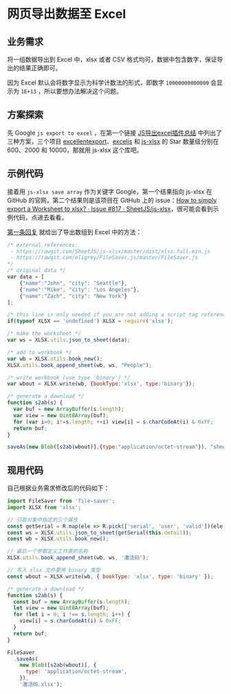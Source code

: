# 网页导出数据至 Excel

## 业务需求

将一组数据导出到 Excel 中，xlsx 或者 CSV 格式均可，数据中包含数字，保证导出的结果正确即可。

因为 Excel 默认会将数字显示为科学计数法的形式，即数字 `10000000000000` 会显示为 `1E+13` ，所以要想办法解决这个问题。

## 方案探索

先 Google `js export to excel` ，在第一个链接 [JS导出excel插件总结](https://blog.csdn.net/Tianyi_liang/article/details/62893471) 中列出了三种方案，三个项目 [excellentexport](https://github.com/jmaister/excellentexport)、[exceljs](https://github.com/guyonroche/exceljs) 和 [js-xlsx](https://github.com/SheetJS/js-xlsx) 的 Star 数量级分别在 600、2000 和 10000，那就用 js-xlsx 这个库吧。

## 示例代码

接着用 `js-xlsx save array` 作为关键字 Google，第一个结果指向 js-xlsx 在 GitHub 的官网，第二个结果则是该项目在 GitHub 上的 issue：[How to simply export a Worksheet to xlsx? · Issue #817 · SheetJS/js-xlsx](https://github.com/SheetJS/js-xlsx/issues/817)，很可能会看到示例代码，点进去看看。

[第一条回复](https://github.com/SheetJS/js-xlsx/issues/817#issuecomment-331605640) 就给出了导出数组到 Excel 中的方法：

```js
/* external references:
 - https://rawgit.com/SheetJS/js-xlsx/master/dist/xlsx.full.min.js
 - https://rawgit.com/eligrey/FileSaver.js/master/FileSaver.js
*/
/* original data */
var data = [
    {"name":"John", "city": "Seattle"},
    {"name":"Mike", "city": "Los Angeles"},
    {"name":"Zach", "city": "New York"}
];

/* this line is only needed if you are not adding a script tag reference */
if(typeof XLSX == 'undefined') XLSX = require('xlsx');

/* make the worksheet */
var ws = XLSX.utils.json_to_sheet(data);

/* add to workbook */
var wb = XLSX.utils.book_new();
XLSX.utils.book_append_sheet(wb, ws, "People");

/* write workbook (use type 'binary') */
var wbout = XLSX.write(wb, {bookType:'xlsx', type:'binary'});

/* generate a download */
function s2ab(s) {
  var buf = new ArrayBuffer(s.length);
  var view = new Uint8Array(buf);
  for (var i=0; i!=s.length; ++i) view[i] = s.charCodeAt(i) & 0xFF;
  return buf;
}

saveAs(new Blob([s2ab(wbout)],{type:"application/octet-stream"}), "sheetjs.xlsx");
```

## 现用代码

自己根据业务需求修改后的代码如下：

```js
import FileSaver from 'file-saver';
import XLSX from 'xlsx';

// 只取对象中指定的三个属性
const getSerial = R.map(ele => R.pick(['serial', 'user', 'valid'])(ele));
const ws = XLSX.utils.json_to_sheet(getSerial(this.detail));
const wb = XLSX.utils.book_new();

// 最后一个参数定义工作表的名称
XLSX.utils.book_append_sheet(wb, ws, '激活码');

// 写入 xlsx 文件要用 binary 类型
const wbout = XLSX.write(wb, { bookType: 'xlsx', type: 'binary' });

/* generate a download */
function s2ab(s) {
  const buf = new ArrayBuffer(s.length);
  let view = new Uint8Array(buf);
  for (let i = 0; i !== s.length; i++) {
    view[i] = s.charCodeAt(i) & 0xFF;
  }
  return buf;
}

FileSaver
  .saveAs(
    new Blob([s2ab(wbout)], {
      type: 'application/octet-stream',
    }),
    '激活码.xlsx');
```
